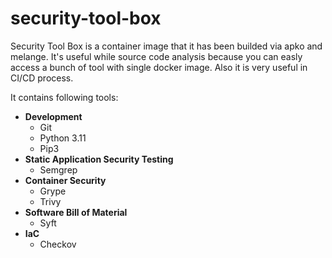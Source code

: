 # security-tool-box

Security Tool Box is a container image that it has been builded via apko and melange. It's useful while source code analysis because you can easly access a bunch of tool with single docker image. Also it is very useful in CI/CD process.

It contains following tools:
- **Development**
  - Git
  - Python 3.11
  - Pip3
- **Static Application Security Testing**
  - Semgrep
- **Container Security**
  - Grype
  - Trivy
- **Software Bill of Material**
  - Syft
- **IaC**
  - Checkov

